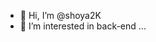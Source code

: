 - 👋 Hi, I’m @shoya2K
- 👀 I’m interested in back-end ...

<!---
shoya2K/shoya2K is a ✨ special ✨ repository because its `README.md` (this file) appears on your GitHub profile.
You can click the Preview link to take a look at your changes.
--->
